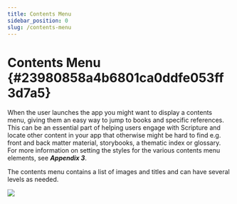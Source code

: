 ```yaml
---
title: Contents Menu
sidebar_position: 0
slug: /contents-menu
---
```




# Contents Menu {#23980858a4b6801ca0ddfe053ff3d7a5}


When the user launches the app you might want to display a contents menu, giving them an easy way to jump to books and specific references. This can be an essential part of helping users engage with Scripture and locate other content in your app that otherwise might be hard to find e.g. front and back matter material, storybooks, a thematic index or glossary. For more information on setting the styles for the various contents menu elements, see _**Appendix 3**_.


The contents menu contains a list of images and titles and can have several levels as needed.


![](/notion_imgs/contents-menu.23980858-a4b6-8085-9714-ca66c21974da.png)

